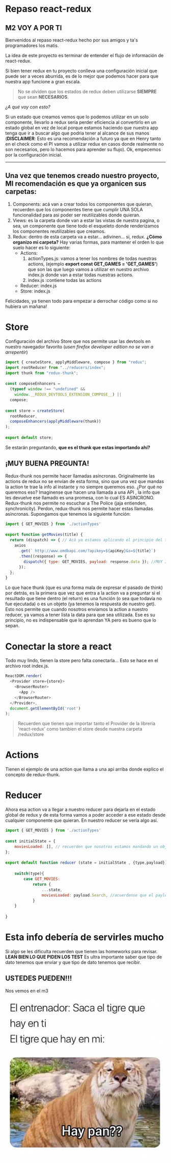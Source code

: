 # Repaso react-redux

## M2 VOY A POR TI

Bienvenidos al repaso react-redux hecho por sus amigos y ta's programadores los matis.

La idea de este proyecto es terminar de entender el flujo de información de react-redux.

Si bien tener redux en tu proyecto conlleva una configuración inicial que puede ser a veces aburrida, es de lo mejor que podemos hacer para que nuestra app funcione a gran escala.

>No se olviden que los estados de redux deben utilizarse **SIEMPRE** que sean **NECESARIOS**. 

*¿A qué voy con esto?*

Si un estado que creamos vemos que lo podemos utilizar en un solo componente, llevarlo a redux sería perder eficiencia al convertirlo en un estado global en vez de local porque estamos
haciendo que nuestra app tenga que ir a buscar algo que podria tener al alcance de sus manos (**DISCLAIMER**: Esto es una recomendación a futuro ya que en Henry tanto en el check como el PI
vamos a utilizar redux en casos donde realmente no son necesarios, pero lo hacemos para aprender su flujo).
Ok, empecemos por la configuración inicial.

---

## Una vez que tenemos creado nuestro proyecto, MI recomendación es que ya organicen sus carpetas:

1. Components: acá van a crear todos los componentes que quieran, recuerden que los componentes tiene que cumplir UNA SOLA funcionalidad para asi poder ser reutilizables donde quieran.
2. Views: es la carpeta donde van a estar las vistas de nuestra pagina, o sea, un componente que tiene todo el esqueleto donde renderizamos los componentes reutilizables que creamos.
3. Redux: dentro de esta carpeta va a estar... adivinen... si, redux. **¿Cómo organizo mi carpeta?** 
Hay varias formas, para mantener el orden lo que suelo hacer es lo siguiente:
   - Actions:  
       1. actionTypes.js: vamos a tener los nombres de todas nuestras actions, (ejemplo **export const GET_GAMES = 'GET_GAMES'**) que son las que luego vamos a utilizar en nuestro archivo index.js donde van a estar todas nuestras actions.
       2. index.js :contiene todas las actions
   - Reducer:  index.js
   - Store:  index.js 

Felicidades, ya tienen todo para empezar a derrochar código como si no hubiera un mañana!

# Store

Configuración del archivo Store que nos permite usar las devtools en nuestro navegador favorito (*usen firefox developer edition no se van a arrepentir*)
```javascript
import { createStore, applyMiddleware, compose } from "redux";
import rootReducer from "../reducers/index";
import thunk from "redux-thunk";

const composeEnhancers =
  (typeof window !== "undefined" &&
    window.__REDUX_DEVTOOLS_EXTENSION_COMPOSE__) ||
  compose;

const store = createStore(
  rootReducer,
  composeEnhancers(applyMiddleware(thunk))
);

export default store;
```

Se estarán preguntando, **que es el thunk que estas importando ahí?**
## ¡MUY BUENA PREGUNTA!
Redux-thunk nos permite hacer llamadas asíncronas. Originalmente las actions de redux no se envían de esta forma, sino que una vez que mandas la action te trae la info al instante y no siempre queremos eso.
¿Por qué no queremos eso? Imaginense que hacen una llamada a una API , la info que les devuelve ese llamado es una promesa, con lo cual ES ASINCRONO. 
Redux-thunk nos permite no escuchar a The Police (jaja entienden, synchronicity). Perdon, redux-thunk nos permite hacer estas llamadas asincronas.
Supongamos que tenemos la siguiente función:

```javascript
import { GET_MOVIES } from './actionTypes'

export function getMovies(title) {
  return (dispatch) => { // Acá ya estamos aplicando el principio del thunk
    axios
      .get(` http://www.omdbapi.com/?apikey=${apiKey}&s=${title}`)
      .then((response) => {
        dispatch({ type: GET_MOVIES, payload: response.data }); //MUY IMPORTANTE!!!!!! El response.data trae información de la api, o sea que en el reducer vamos a tener que traernos esa info que necesitemos!!!! NO SE OLVIDEEEEEEEEEEEEEEEEEN
      });
  };
}
```

Lo que hace thunk  (que es una forma mala de expresar el pasado de think) por detrás, es la primera que vez que entra a la action va a preguntar si el resultado que tiene dentro (el return) es una función (o sea que todavía no fue ejecutada) o es un objeto (ya tenemos la respuesta de nuestro get). Esto nos permite que cuando nosotros enviamos la action a nuestro reducer, ya vamos a tener lista la data para que sea utilizada. Ese es su principio, no es indispensable que lo aprendan YA pero es bueno que lo sepan.

# Conectar la store a react

Todo muy lindo, tienen la store pero falta conectarla...
Esto se hace en el archivo root index.js.

```javascript
ReactDOM.render(
  <Provider store={store}>
    <BrowserRouter>
      <App />
    </BrowserRouter>
  </Provider>,
  document.getElementById('root')
);
```

>Recuerden que tienen que importar tanto el Provider de la libreria 'react-redux' como tambien el store desde nuestra carpeta /redux/store

# Actions

Tienen el ejemplo de una action que llama a una api arriba donde explico el concepto de redux-thunk.

# Reducer

Ahora esa action va a llegar a nuestro reducer para dejarla en el estado global de redux y de esta forma vamos a poder acceder a ese estado desde cualquier componente que quieran.
En nuestro reducer se vería algo así.

```javascript
import { GET_MOVIES } from './actionTypes'

const initialState = {
    moviesLoaded: [], // recuerden que nosotros estamos mandando un objeto en nuestra action, asi que este array va a ser un array de objetos
};

export default function reducer (state = initialState , {type,payload}) {

    switch(type){
        case GET_MOVIES:
            return {
                ...state,
                moviesLoaded: payload.Search, //acuerdense que el payload es el response.data, entonces yo quiero acceder a la propiedad de la api que yo necesite.
            }
    }

}

```


# Esta info debería de servirles mucho

Si algo se les dificulta recuerden que tienen las homeworks para revisar.
**LEAN BIEN LO QUE PIDEN LOS TEST**
Es ultra importante saber que tipo de dato tenemos que enviar y que tipo de dato tenemos que recibir.

## USTEDES PUEDEN!!!

Nos vemos en el m3 

![SacaElTigreQueHayEnVos](./img/tiger.jpg)


